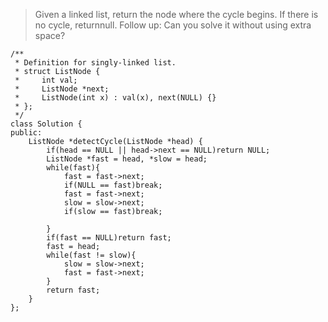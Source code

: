 > Given a linked list, return the node where the cycle begins. If there is no cycle, returnnull.
Follow up:
Can you solve it without using extra space?



```
/**
 * Definition for singly-linked list.
 * struct ListNode {
 *     int val;
 *     ListNode *next;
 *     ListNode(int x) : val(x), next(NULL) {}
 * };
 */
class Solution {
public:
    ListNode *detectCycle(ListNode *head) {
        if(head == NULL || head->next == NULL)return NULL;
        ListNode *fast = head, *slow = head;
        while(fast){
            fast = fast->next;
            if(NULL == fast)break;
            fast = fast->next;
            slow = slow->next;
            if(slow == fast)break;
            
        }
        if(fast == NULL)return fast;
        fast = head;
        while(fast != slow){
            slow = slow->next;
            fast = fast->next;
        }
        return fast;
    }
};
```